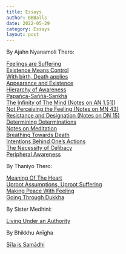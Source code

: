 ```yaml
---
title: Essays
author: BBBalls
date: 2022-05-29
category: Essays
layout: post
---
```


By Ajahn Nyanamoli Thero:

[Feelings are Suffering](/hillside_hermitage_archive/essays/02.01.0001_Nyanamoli_essay1_Feelings_are_Suffering.html)\
[Existence Means Control](/hillside_hermitage_archive/essays/02.01.0002_Nyanamoli_essay2_Existence_Means_Control.html)\
[With birth, Death applies](/hillside_hermitage_archive/essays/02.01.0003_Nyanamoli_essay3_With_birth_Death_applies.html)\
[Appearance and Existence](/hillside_hermitage_archive/essays/02.01.0004_Nyanamoli_essay4_Appearance_and_Existence.html)\
[Hierarchy of Awareness](/hillside_hermitage_archive/essays/02.01.0005_Nyanamoli_essay5_Hierarchy_of_Awareness.html)\
[Papañca-Saññā-Sankhā](/hillside_hermitage_archive/essays/02.01.0006_Nyanamoli_essay6_Papañca-Saññā-Sankhā.html)\
[The Infinity of The Mind (Notes on AN 1.51)](/hillside_hermitage_archive/essays/02.01.0007_Nyanamoli_essay7_The_Infinity_of_The_Mind.html))\
[Not Perceiving the Feeling (Notes on MN 43)](/hillside_hermitage_archive/essays/02.01.0008_Nyanamoli_essay8_Not_Perceiving_the_Feeling.html)\
[Resistance and Designation (Notes on DN 15)](/hillside_hermitage_archive/essays/02.01.0009_Nyanamoli_essay9_Resistance_and_Designation.html)\
[Determining Determinations](/hillside_hermitage_archive/essays/02.01.0010_Nyanamoli_essay10_Determining_Determinations.html)\
[Notes on Meditation](/hillside_hermitage_archive/essays/02.01.0011_Nyanamoli_essay11_Notes_on_Meditaion.html)\
[Breathing Towards Death](/hillside_hermitage_archive/essays/02.01.0012_Nyanamoli_essay12_Breathing_Towards_Death.html)\
[Intentions Behind One’s Actions](/hillside_hermitage_archive/essays/02.01.0013_Nyanamoli_essay13_Intentions_Behind_Ones_Actions.html)\
[The Necessity of Celibacy](/hillside_hermitage_archive/essays/02.01.0014_Nyanamoli_essay14_The_Necessity_of_Celibacy.html)\
[Peripheral Awareness](/hillside_hermitage_archive/essays/02.01.0015_Nyanamoli_essay15_Peripheral_Awareness.html)

By Thaniyo Thero:

[Meaning Of The Heart](/hillside_hermitage_archive/essays/02.02.0001_Thaniyo_essay1_Meaning_of_the_Heart.html)\
[Uproot Assumptions, Uproot Suffering](/hillside_hermitage_archive/essays/02.02.0002_Thaniyo_essay2_Uproot_Assumptions_Uproot_Suffering.html)\
[Making Peace With Feeling](/hillside_hermitage_archive/essays/02.02.0003_Thaniyo_essay3_Making_Peace_With_Feeling.html)\
[Going Through Dukkha](/hillside_hermitage_archive/essays/02.02.0004_Thaniyo_essay4_Going_Through_Dukkha.html)

By Sister Medhini:

[Living Under an Authority](/hillside_hermitage_archive/essays/2023-02-23-Medhini_essay_Living_Under_an_Authority.html)

By Bhikkhu Anīgha

[Sīla is Samādhi](/hillside_hermitage_archive/essays/2023-08-28-Anigha_essay_Sila_is_Samadhi.html)

